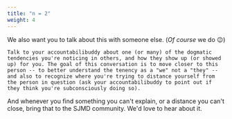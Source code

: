 ```yaml
---
title: "n = 2"
weight: 4
---
```


We also want you to talk about this with someone else. (_Of course_ we do 😉)

```
Talk to your accountabilibuddy about one (or many) of the dogmatic tendencies you're noticing in others, and how they show up (or showed up) for you. The goal of this conversation is to move closer to this person -- to better understand the tenency as a "we" not a "they" -- and also to recognize where you're trying to distance yourself from the person in question (ask your accountabilibuddy to point out if they think you're subconsciously doing so).
```

And whenever you find something you can't explain, or a distance you can't close, bring that to the SJMD community. We'd love to hear about it.
